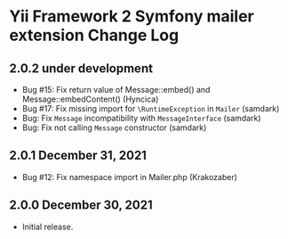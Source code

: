 Yii Framework 2 Symfony mailer extension Change Log
================================================

2.0.2 under development
-----------------------

- Bug #15: Fix return value of Message::embed() and Message::embedContent() (Hyncica)
- Bug #17: Fix missing import for `\RuntimeException` in `Mailer` (samdark)
- Bug: Fix `Message` incompatibility with `MessageInterface` (samdark)
- Bug: Fix not calling `Message` constructor (samdark)

2.0.1 December 31, 2021
-----------------------

- Bug #12: Fix namespace import in Mailer.php (Krakozaber)


2.0.0 December 30, 2021
-----------------------

- Initial release.

